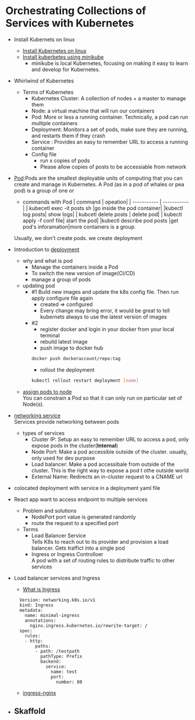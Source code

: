 # Orchestrating Collections of Services with Kubernetes

- Install Kubernets on linux

  - [Install Kubernetes on linux](https://kubernetes.io/docs/tasks/tools/install-kubectl-linux/)
  - [Install kuberbetes using minikube](https://minikube.sigs.k8s.io/docs/start/)
    - minikube is local Kubernetes, focusing on making it easy to learn and develop for Kubernetes.

- Whirlwind of Kubernetes

  - Terms of Kubernetes
    - Kubernetes Cluster: A collection of nodes + a master to manage them
    - Node: a virtual machine that will run our containers
    - Pod: More or less a running container. Technically, a pod can run multiple containers
    - Deployment: Monitors a set of pods, make sure they are running, and restarts them if they crash
    - Service : Provides an easy to remember URL to access a running container
    - Config file
      - run x copies of pods
      - Please allow copies of posts to be accessiable from network

- [Pod](https://kubernetes.io/docs/concepts/workloads/pods/):Pods are the smallest deployable units of computing that you can create and manage in Kubernetes. A Pod (as in a pod of whales or pea pod) is a group of one or

  - commands with Pod
    | command | opeation|
    | ----------- | ----------- |
    | kubecetl exec -it posts sh |go inside the pod container|
    |kubectl log posts| show logs|
    | kubcetl delete posts | delete pod|
    | kubectl apply -f conf file| start the pod|
    |kubectl describe pod posts |get pod's inforamation|more containers is a group. <br>

  Usually, we don't create pods. we create deployment

- Introduction to [deployment](https://kubernetes.io/docs/concepts/workloads/controllers/deployment/)

  - why and what is pod
    - Manage the containers inside a Pod
    - To switch the new version of image(CI/CD)
    - manage a group of pods
  - updating pod
    - #1 Build new images and update the k8s config file. Then run apply configure file again
      - created => configured
      - Every change may bring error, it would be great to tell kubernets always to use the latest version of images
    - #2
      - register docker and login in your docker from your local terminal
      - rebuild latest image
      - push image to docker hub
      ```sh
      docker push dockeraccount/repo:tag
      ```
      - rollout the deployment
      ```sh
      kubectl rollout restart deployment [name]
      ```
  - [assign pods to node](https://kubernetes.io/docs/concepts/scheduling-eviction/assign-pod-node/) <br>
    You can constrain a Pod so that it can only run on particular set of Node(s).

- [networking service](https://kubernetes.io/docs/concepts/services-networking/service/) <br>
  Services provide networking between pods

  - types of services
    - Cluster IP: Setup an easy to remember URL to access a pod, only expose pods in the cluster(**Internal**)
    - Node Port: Make a pod accessible outside of the cluster. usually, only used for dev purpose
    - Load balancer: Make a pod accessibale from outside of the cluster. This is the right way to expose a pod t othe outside world
    - External Name: Redirects an in-cluster request to a CNAME url

- colocated deployment with service in a deployment yaml file

- React app want to access endpoint to multiple services

  - Problem and solutions
    - NodePort port value is generated randomly
    - route the request to a specified port
  - Terms
    - Load Balancer Service <br>
      Tells K8s to reach out to its provider and provision a load balancer. Gets traffict into a single pod
    - Ingress or Ingress Controlloer <br>
      A pod with a set of routing rules to distribute traffic to other services

- Load balancer services and Ingress

  - [What is Ingress](https://kubernetes.io/docs/concepts/services-networking/ingress/#what-is-ingress)

  ```yamlapi
    Version: networking.k8s.io/v1
    kind: Ingress
    metadata:
      name: minimal-ingress
      annotations:
        nginx.ingress.kubernetes.io/rewrite-target: /
    spec:
      rules:
      - http:
          paths:
          - path: /testpath
            pathType: Prefix
            backend:
              service:
                name: test
                port:
                  number: 80
  ```

  - [ingress-nginx](https://github.com/kubernetes/ingress-nginx)

- ## Skaffold
